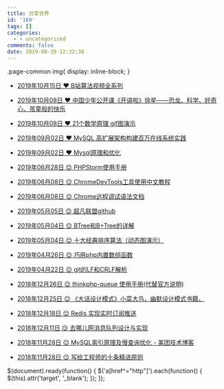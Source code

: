 ```yaml
---
title: 分享世界
id: '169'
tags: []
categories:
  - - uncategorized
comments: false
date: 2019-08-30 12:32:38
---
```


.page-common img{ display: inline-block; }

*   [2019年10月15日 :heart: B站算法视频全系列](https://www.bilibili.com/read/cv3285768)
    
*   [2019年10月08日 :heart: 中国少年公开课《开讲啦》徐星——恐龙、科学、好奇心、孩童般的快乐](http://tv.cctv.com/2019/06/02/VIDEHWza75wnRSgbCv3z6OXZ190602.shtml)
    
*   [2019年10月08日 :heart: 21个数学原理 gif图演示](https://www.sohu.com/a/194412105_750370)
    
*   [2019年09月02日 :heart: MySQL 高扩展架构构建百万在线系统实践](https://juejin.im/post/5b20857b6fb9a01e701006dd)
    
*   [2019年09月02日 :heart: Mysql原理和优化](https://www.jianshu.com/p/d7665192aaaf)
    
*   [2019年06月28日 :relieved: PHPStorm使用手册](https://www.kancloud.cn/ervinhua/phpstorm/441831)
    
*   [2019年06月08日 :relieved: ChromeDevTools工具使用中文教程](https://leeon.gitbooks.io/devtools/learn_basic/tips_and_tricks_part_source.html)
    
*   [2019年06月08日 :relieved: Chrome远程调试语法文档](https://chromedevtools.github.io/devtools-protocol/1-2)
    
*   [2019年05月05日 :relieved: 超凡联盟github](https://thephpleague.com/zh-cn/#quality)
    
*   [2019年05月04日 :relieved: BTree和B+Tree的详解](https://www.cnblogs.com/vianzhang/p/7922426.html)
    
*   [2019年05月04日 :relieved: 十大经典排序算法（动态图演示）](https://www.cnblogs.com/onepixel/articles/7674659.html)
    
*   [2019年04月26日 :relieved: 巧用php内置数组函数](https://www.cnblogs.com/lxwphp/p/9505689.html)
    
*   [2019年04月22日 :relieved: git的LF和CRLF解析](https://www.jianshu.com/p/450cd21b36a4)
    
*   [2018年12月26日 :relieved: thinkphp-queue 使用手册(代替官方说明)](https://github.com/coolseven/notes/tree/master/thinkphp-queue)
    
*   [2018年12月25日 :relieved: 《大话设计模式》小菜大鸟，幽默设计模式书籍。](http://product.dangdang.com/20079096.html)
    
*   [2018年12月18日 :relieved: Redis 实现实时订阅推送](https://www.cnblogs.com/linlinismine/p/9214299.html)
    
*   [2018年12月11日 :relieved: 去哪儿网消息队列设计与实现](https://www.infoq.cn/article/b4VPvP3m8DA-PM7ZqMGZ)
    
*   [2018年11月28日 :relieved: MySQL索引原理及慢查询优化 - 美团技术博客](https://tech.meituan.com/mysql_index.html)
    
*   [2018年11月28日 :relieved: 写给工程师的十条精进原则](https://blog.fundebug.com/2018/09/13/10-principle-for-programer/)
    

$(document).ready(function() { $('a\[href^="http"\]').each(function() { $(this).attr('target', '\_blank'); }); });